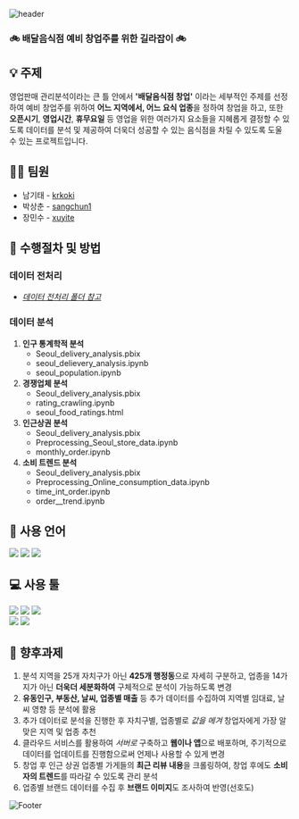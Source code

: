 ![header](https://capsule-render.vercel.app/api?type=waving&color=auto&height=200&section=header&text=sales_project&fontSize=50)

### :bike: 배달음식점 예비 창업주를 위한 길라잡이 :bike:

## :bulb: 주제
영업판매 관리분석이라는 큰 틀 안에서 **'배달음식점 창업'** 이라는 세부적인 주제를 선정하여 예비 창업주를 위하여 **어느 지역에서, 어느 요식 업종**을 정하여 창업을 하고, 또한 **오픈시기**, **영업시간**, **휴무요일** 등 영업을 위한 여러가지 요소들을 지혜롭게 결정할 수 있도록 데이터를 분석 및 제공하여 더욱더 성공할 수 있는 음식점을 차릴 수 있도록 도울 수 있는 프로젝트입니다.

## 👨‍💼 팀원

<ul>
  <li>남기태 - <a href="https://github.com/krkoki">krkoki</a></li>
  <li>박상춘 - <a href="https://github.com/sangchun1">sangchun1</a></li>
  <li>장민수 - <a href="https://github.com/xuyite">xuyite</a></li>
</ul>

## :microscope: 수행절차 및 방법

### 데이터 전처리
 - *[데이터 전처리 폴더 참고](https://github.com/sangchun1/sales_project/tree/master/data_preprocessing)*
### 데이터 분석
 1. **인구 통계학적 분석**
    * Seoul_delivery_analysis.pbix
    * seoul_delievery_analysis.ipynb
    * seoul_population.ipynb
 2. **경쟁업체 분석**
    * Seoul_delivery_analysis.pbix
    * rating_crawling.ipynb
    * seoul_food_ratings.html
 3. **인근상권 분석**
    * Seoul_delivery_analysis.pbix
    * Preprocessing_Seoul_store_data.ipynb
    * monthly_order.ipynb
 4. **소비 트렌드 분석**
    * Seoul_delivery_analysis.pbix
    * Preprocessing_Online_consumption_data.ipynb
    * time_int_order.ipynb
    * order__trend.ipynb
## :seedling: 사용 언어
<div align="left">
  <img src="https://img.shields.io/badge/Python-3776AB?style=flat-square&logo=python&logoColor=white"/>
  <img src="https://img.shields.io/badge/Power BI-F2c811?style=flat-square&logo=powerbi&logoColor=white"/>
  <img src="https://img.shields.io/badge/MySQL-4479A1?style=flat-square&logo=mysql&logoColor=white"/>
</div>

## :computer: 사용 툴
<div align="left">
  <img src="https://img.shields.io/badge/Visual Studio Code-007ACC?style=flat-square&logo=visualstudiocode&logoColor=white"/>
  <img src="https://img.shields.io/badge/Jupyter-F37626?style=flat-square&logo=jupyter&logoColor=white"/>
  <img src="https://img.shields.io/badge/Github-181717?style=flat-square&logo=github&logoColor=white"/>
</div>
<div align="left">
  <img src="https://img.shields.io/badge/Microsoft Powerpoint-B7472A?style=flat-square&logo=microsoftpowerpoint&logoColor=white"/>
  <img src="https://img.shields.io/badge/Amazon AWS-232F3E?style=flat-square&logo=amazonaws&logoColor=white"/>
</div>

## :date: 향후과제
1. 분석 지역을 25개 자치구가 아닌 **425개 행정동**으로 자세히 구분하고, 업종을 14가지가 아닌 **더욱더 세분화하여** 구체적으로 분석이 가능하도록 변경
2. **유동인구, 부동산, 날씨, 업종별 매출** 등 추가 데이터를 수집하여 지역별 임대료, 날씨 영향 등 분석에 활용
3. 추가 데이터로 분석을 진행한 후 자치구별, 업종별로 *값을 메겨* 창업자에게 가장 알맞은 지역 및 업종 추천
4. 클라우드 서비스를 활용하여 *서버로* 구축하고 **웹이나 앱**으로 배포하며, 주기적으로 데이터를 업데이트를 진행함으로써 언제나 사용할 수 있게 변경
5. 창업 후 인근 상권 업종별 가게들의 **최근 리뷰 내용**을 크롤링하여, 창업 후에도 **소비자의 트렌드**를 따라갈 수 있도록 관리 분석
6. 업종별 브랜드 데이터를 수집 후 **브랜드 이미지**도 조사하여 반영(선호도)


![Footer](https://capsule-render.vercel.app/api?type=waving&color=auto&height=150&section=footer)
